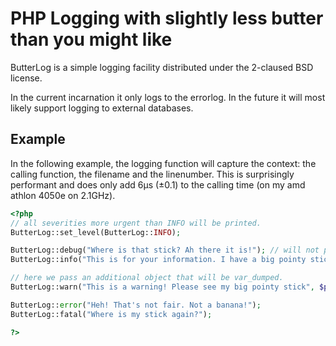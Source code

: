PHP Logging with slightly less butter than you might like
==================

ButterLog is a simple logging facility distributed under the 2-claused BSD license.

In the current incarnation it only logs to the errorlog. In the future it will most likely support logging to external databases.

Example
---------

In the following example, the logging function will capture the context: the calling function, the filename and the linenumber. This is surprisingly performant and does only add 6µs (±0.1) to the calling time (on my amd athlon 4050e on 2.1GHz). 

```php
<?php
// all severities more urgent than INFO will be printed.
ButterLog::set_level(ButterLog::INFO);

ButterLog::debug("Where is that stick? Ah there it is!"); // will not print
ButterLog::info("This is for your information. I have a big pointy stick!");

// here we pass an additional object that will be var_dumped.
ButterLog::warn("This is a warning! Please see my big pointy stick", $pointy_stick);

ButterLog::error("Heh! That's not fair. Not a banana!");
ButterLog::fatal("Where is my stick again?");

?>
